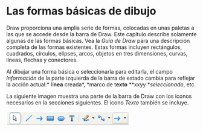 
# Las formas básicas de dibujo

Draw proporciona una amplia serie de formas, colocadas en unas paletas a las que se accede desde la barra de Draw. Este capítulo describe solamente algunas de las formas básicas. Vea la *Guía de Draw* para una descripción completa de las formas existentes. Estas formas incluyen rectángulos, cuadrados, círculos, elipses, arcos, objetos en tres dimensiones, curvas, líneas, flechas y conectores.

Al dibujar una forma básica o seleccionarla para editarla, el campo *Información* de la parte izquierda de la barra de estado cambia para reflejar la acción actual:* lí**nea** creada*, *marco de t**exto** **xxyy **seleccionado*, etc.

La siguiente imagen muestra una parte de la barra de Draw con los iconos necesarios en la secciones siguientes. El icono *Texto* también se incluye.

![](https://raw.githubusercontent.com/catedu/libreOffice-la-suite-ofimatica-libre/master/img/Captura_de_pantalla_2016-11-30_a_las_15.19.25.png)
